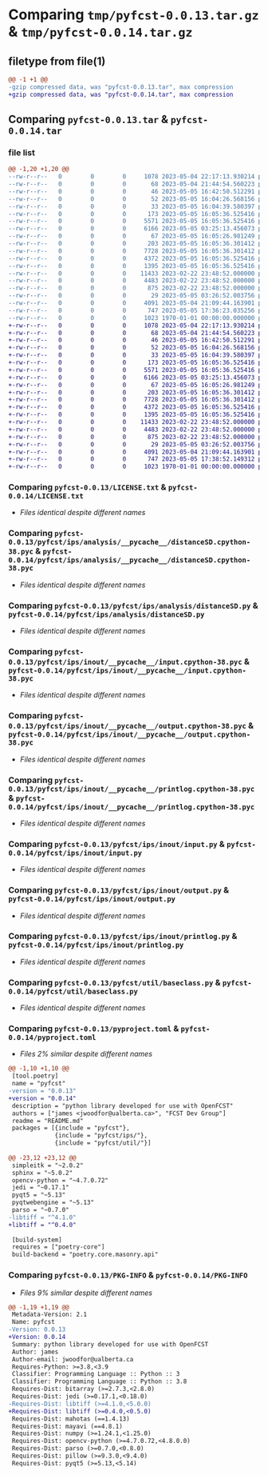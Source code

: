 # Comparing `tmp/pyfcst-0.0.13.tar.gz` & `tmp/pyfcst-0.0.14.tar.gz`

## filetype from file(1)

```diff
@@ -1 +1 @@
-gzip compressed data, was "pyfcst-0.0.13.tar", max compression
+gzip compressed data, was "pyfcst-0.0.14.tar", max compression
```

## Comparing `pyfcst-0.0.13.tar` & `pyfcst-0.0.14.tar`

### file list

```diff
@@ -1,20 +1,20 @@
--rw-r--r--   0        0        0     1078 2023-05-04 22:17:13.930214 pyfcst-0.0.13/LICENSE.txt
--rw-r--r--   0        0        0       68 2023-05-04 21:44:54.560223 pyfcst-0.0.13/README.md
--rw-r--r--   0        0        0       46 2023-05-05 16:42:50.512291 pyfcst-0.0.13/pyfcst/__init__.py
--rw-r--r--   0        0        0       52 2023-05-05 16:04:26.568156 pyfcst-0.0.13/pyfcst/ips/__init__.py
--rw-r--r--   0        0        0       33 2023-05-05 16:04:39.580397 pyfcst-0.0.13/pyfcst/ips/analysis/__init__.py
--rw-r--r--   0        0        0      173 2023-05-05 16:05:36.525416 pyfcst-0.0.13/pyfcst/ips/analysis/__pycache__/__init__.cpython-38.pyc
--rw-r--r--   0        0        0     5571 2023-05-05 16:05:36.525416 pyfcst-0.0.13/pyfcst/ips/analysis/__pycache__/distanceSD.cpython-38.pyc
--rw-r--r--   0        0        0     6166 2023-05-05 03:25:13.456073 pyfcst-0.0.13/pyfcst/ips/analysis/distanceSD.py
--rw-r--r--   0        0        0       67 2023-05-05 16:05:26.981249 pyfcst-0.0.13/pyfcst/ips/inout/__init__.py
--rw-r--r--   0        0        0      203 2023-05-05 16:05:36.301412 pyfcst-0.0.13/pyfcst/ips/inout/__pycache__/__init__.cpython-38.pyc
--rw-r--r--   0        0        0     7728 2023-05-05 16:05:36.301412 pyfcst-0.0.13/pyfcst/ips/inout/__pycache__/input.cpython-38.pyc
--rw-r--r--   0        0        0     4372 2023-05-05 16:05:36.525416 pyfcst-0.0.13/pyfcst/ips/inout/__pycache__/output.cpython-38.pyc
--rw-r--r--   0        0        0     1395 2023-05-05 16:05:36.525416 pyfcst-0.0.13/pyfcst/ips/inout/__pycache__/printlog.cpython-38.pyc
--rw-r--r--   0        0        0    11433 2023-02-22 23:48:52.000000 pyfcst-0.0.13/pyfcst/ips/inout/input.py
--rw-r--r--   0        0        0     4483 2023-02-22 23:48:52.000000 pyfcst-0.0.13/pyfcst/ips/inout/output.py
--rw-r--r--   0        0        0      875 2023-02-22 23:48:52.000000 pyfcst-0.0.13/pyfcst/ips/inout/printlog.py
--rw-r--r--   0        0        0       29 2023-05-05 03:26:52.003756 pyfcst-0.0.13/pyfcst/util/__init__.py
--rw-r--r--   0        0        0     4091 2023-05-04 21:09:44.163901 pyfcst-0.0.13/pyfcst/util/baseclass.py
--rw-r--r--   0        0        0      747 2023-05-05 17:36:23.035256 pyfcst-0.0.13/pyproject.toml
--rw-r--r--   0        0        0     1023 1970-01-01 00:00:00.000000 pyfcst-0.0.13/PKG-INFO
+-rw-r--r--   0        0        0     1078 2023-05-04 22:17:13.930214 pyfcst-0.0.14/LICENSE.txt
+-rw-r--r--   0        0        0       68 2023-05-04 21:44:54.560223 pyfcst-0.0.14/README.md
+-rw-r--r--   0        0        0       46 2023-05-05 16:42:50.512291 pyfcst-0.0.14/pyfcst/__init__.py
+-rw-r--r--   0        0        0       52 2023-05-05 16:04:26.568156 pyfcst-0.0.14/pyfcst/ips/__init__.py
+-rw-r--r--   0        0        0       33 2023-05-05 16:04:39.580397 pyfcst-0.0.14/pyfcst/ips/analysis/__init__.py
+-rw-r--r--   0        0        0      173 2023-05-05 16:05:36.525416 pyfcst-0.0.14/pyfcst/ips/analysis/__pycache__/__init__.cpython-38.pyc
+-rw-r--r--   0        0        0     5571 2023-05-05 16:05:36.525416 pyfcst-0.0.14/pyfcst/ips/analysis/__pycache__/distanceSD.cpython-38.pyc
+-rw-r--r--   0        0        0     6166 2023-05-05 03:25:13.456073 pyfcst-0.0.14/pyfcst/ips/analysis/distanceSD.py
+-rw-r--r--   0        0        0       67 2023-05-05 16:05:26.981249 pyfcst-0.0.14/pyfcst/ips/inout/__init__.py
+-rw-r--r--   0        0        0      203 2023-05-05 16:05:36.301412 pyfcst-0.0.14/pyfcst/ips/inout/__pycache__/__init__.cpython-38.pyc
+-rw-r--r--   0        0        0     7728 2023-05-05 16:05:36.301412 pyfcst-0.0.14/pyfcst/ips/inout/__pycache__/input.cpython-38.pyc
+-rw-r--r--   0        0        0     4372 2023-05-05 16:05:36.525416 pyfcst-0.0.14/pyfcst/ips/inout/__pycache__/output.cpython-38.pyc
+-rw-r--r--   0        0        0     1395 2023-05-05 16:05:36.525416 pyfcst-0.0.14/pyfcst/ips/inout/__pycache__/printlog.cpython-38.pyc
+-rw-r--r--   0        0        0    11433 2023-02-22 23:48:52.000000 pyfcst-0.0.14/pyfcst/ips/inout/input.py
+-rw-r--r--   0        0        0     4483 2023-02-22 23:48:52.000000 pyfcst-0.0.14/pyfcst/ips/inout/output.py
+-rw-r--r--   0        0        0      875 2023-02-22 23:48:52.000000 pyfcst-0.0.14/pyfcst/ips/inout/printlog.py
+-rw-r--r--   0        0        0       29 2023-05-05 03:26:52.003756 pyfcst-0.0.14/pyfcst/util/__init__.py
+-rw-r--r--   0        0        0     4091 2023-05-04 21:09:44.163901 pyfcst-0.0.14/pyfcst/util/baseclass.py
+-rw-r--r--   0        0        0      747 2023-05-05 17:38:52.149312 pyfcst-0.0.14/pyproject.toml
+-rw-r--r--   0        0        0     1023 1970-01-01 00:00:00.000000 pyfcst-0.0.14/PKG-INFO
```

### Comparing `pyfcst-0.0.13/LICENSE.txt` & `pyfcst-0.0.14/LICENSE.txt`

 * *Files identical despite different names*

### Comparing `pyfcst-0.0.13/pyfcst/ips/analysis/__pycache__/distanceSD.cpython-38.pyc` & `pyfcst-0.0.14/pyfcst/ips/analysis/__pycache__/distanceSD.cpython-38.pyc`

 * *Files identical despite different names*

### Comparing `pyfcst-0.0.13/pyfcst/ips/analysis/distanceSD.py` & `pyfcst-0.0.14/pyfcst/ips/analysis/distanceSD.py`

 * *Files identical despite different names*

### Comparing `pyfcst-0.0.13/pyfcst/ips/inout/__pycache__/input.cpython-38.pyc` & `pyfcst-0.0.14/pyfcst/ips/inout/__pycache__/input.cpython-38.pyc`

 * *Files identical despite different names*

### Comparing `pyfcst-0.0.13/pyfcst/ips/inout/__pycache__/output.cpython-38.pyc` & `pyfcst-0.0.14/pyfcst/ips/inout/__pycache__/output.cpython-38.pyc`

 * *Files identical despite different names*

### Comparing `pyfcst-0.0.13/pyfcst/ips/inout/__pycache__/printlog.cpython-38.pyc` & `pyfcst-0.0.14/pyfcst/ips/inout/__pycache__/printlog.cpython-38.pyc`

 * *Files identical despite different names*

### Comparing `pyfcst-0.0.13/pyfcst/ips/inout/input.py` & `pyfcst-0.0.14/pyfcst/ips/inout/input.py`

 * *Files identical despite different names*

### Comparing `pyfcst-0.0.13/pyfcst/ips/inout/output.py` & `pyfcst-0.0.14/pyfcst/ips/inout/output.py`

 * *Files identical despite different names*

### Comparing `pyfcst-0.0.13/pyfcst/ips/inout/printlog.py` & `pyfcst-0.0.14/pyfcst/ips/inout/printlog.py`

 * *Files identical despite different names*

### Comparing `pyfcst-0.0.13/pyfcst/util/baseclass.py` & `pyfcst-0.0.14/pyfcst/util/baseclass.py`

 * *Files identical despite different names*

### Comparing `pyfcst-0.0.13/pyproject.toml` & `pyfcst-0.0.14/pyproject.toml`

 * *Files 2% similar despite different names*

```diff
@@ -1,10 +1,10 @@
 [tool.poetry]
 name = "pyfcst"
-version = "0.0.13"
+version = "0.0.14"
 description = "python library developed for use with OpenFCST"
 authors = ["james <jwoodfor@ualberta.ca>", "FCST Dev Group"]
 readme = "README.md"
 packages = [{include = "pyfcst"},
             {include = "pyfcst/ips/"},
             {include = "pyfcst/util/"}]
 
@@ -23,12 +23,12 @@
 simpleitk = "~2.0.2"
 sphinx = "~5.0.2"
 opencv-python = "~4.7.0.72"
 jedi = "~0.17.1"
 pyqt5 = "~5.13"
 pyqtwebengine = "~5.13"
 parso = "~0.7.0"
-libtiff = "^4.1.0"
+libtiff = "^0.4.0"
 
 [build-system]
 requires = ["poetry-core"]
 build-backend = "poetry.core.masonry.api"
```

### Comparing `pyfcst-0.0.13/PKG-INFO` & `pyfcst-0.0.14/PKG-INFO`

 * *Files 9% similar despite different names*

```diff
@@ -1,19 +1,19 @@
 Metadata-Version: 2.1
 Name: pyfcst
-Version: 0.0.13
+Version: 0.0.14
 Summary: python library developed for use with OpenFCST
 Author: james
 Author-email: jwoodfor@ualberta.ca
 Requires-Python: >=3.8,<3.9
 Classifier: Programming Language :: Python :: 3
 Classifier: Programming Language :: Python :: 3.8
 Requires-Dist: bitarray (>=2.7.3,<2.8.0)
 Requires-Dist: jedi (>=0.17.1,<0.18.0)
-Requires-Dist: libtiff (>=4.1.0,<5.0.0)
+Requires-Dist: libtiff (>=0.4.0,<0.5.0)
 Requires-Dist: mahotas (==1.4.13)
 Requires-Dist: mayavi (==4.8.1)
 Requires-Dist: numpy (>=1.24.1,<1.25.0)
 Requires-Dist: opencv-python (>=4.7.0.72,<4.8.0.0)
 Requires-Dist: parso (>=0.7.0,<0.8.0)
 Requires-Dist: pillow (>=9.3.0,<9.4.0)
 Requires-Dist: pyqt5 (>=5.13,<5.14)
```

